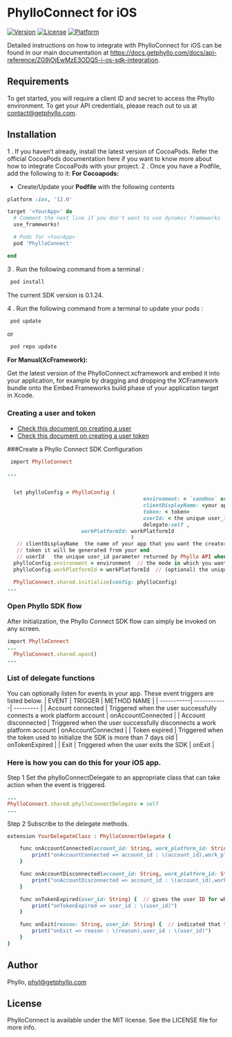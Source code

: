 # PhylloConnect for iOS
[![Version](https://img.shields.io/cocoapods/v/PhylloConnect.svg?style=flat)](http://cocoadocs.org/docsets/PhylloConnect)
[![License](https://img.shields.io/cocoapods/l/PhylloConnect.svg?style=flat)](http://cocoadocs.org/docsets/PhylloConnect)
[![Platform](https://img.shields.io/cocoapods/p/PhylloConnect.svg?style=flat)](http://cocoadocs.org/docsets/PhylloConnect)

Detailed instructions on how to integrate with PhylloConnect for iOS can be found in our main documentation at https://docs.getphyllo.com/docs/api-reference/ZG9jOjEwMzE3ODQ5-i-os-sdk-integration.

## Requirements

To get started, you will require a client ID and secret to access the Phyllo environment. To get your API credentials, please reach out to us at contact@getphyllo.com.

## Installation

1 . If you haven’t already, install the latest version of CocoaPods. Refer the official CocoaPods documentation here if you want to know more about how to integrate CocoaPods with your project.
2 . Once you have a Podfile, add the following to it:
**For Cocoapods:**

- Create/Update your **Podfile** with the following contents

```ruby
platform :ios, '12.0'

target '<YourApp>' do
  # Comment the next line if you don't want to use dynamic frameworks
  use_frameworks!

  # Pods for <YourApp>
  pod 'PhylloConnect'

end
```

3 . Run the following command from a terminal :
```ruby
 pod install
```
The current SDK version is 0.1.24.

4 . Run the following command from a terminal to update your pods :
```ruby
 pod update
```
or
 
```ruby
 pod repo update
```

**For Manual(XcFramework):**

Get the latest version of the PhylloConnect.xcframework and embed it into your application, for example by dragging and dropping the XCFramework bundle onto the Embed Frameworks build phase of your application target in Xcode.

### Creating a user and token

- [Check this document on creating a user](https://docs.getphyllo.com/docs/api-reference/b3A6MTQwNjEzNzY-create-a-user)
- [Check this document on creating a user token](https://docs.getphyllo.com/docs/api-reference/b3A6MTQwNjEzNzc-create-an-sdk-token)


###Create a Phyllo Connect SDK Configuration

```ruby
 import PhylloConnect

...


  let phylloConfig = PhylloConfig (
                                            environment: < `sandbox` or `production` > ,
                                            clientDisplayName: <your app that you want the creators to see>,
                                            token: < token>
                                            userId: < the unique user_id parameter returned by Phyllo API >,
                                            delegate:self ,
					    workPlatformId: workPlatformId
                                        )
   // clientDisplayName  the name of your app that you want the creators to see while granting access
   // token it will be generated from your end
   // userId   the unique user_id parameter returned by Phyllo API when you create a user (see https://docs.getphyllo.com/docs/api-reference/reference/openapi.v1.yml/paths/~1v1~1users/post)
  phylloConfig.environment = environment  // the mode in which you want to use the SDK,  `sandbox` or `production`
  phylloConfig.workPlatformId = workPlatformId  // (optional) the unique work_platform_id of a specific work platform, if you want the creator to skip the platform selection screen and just be able to connect just with a single work platform

  PhylloConnect.shared.initialize(config: phylloConfig)
...

```
### Open Phyllo SDK flow
After initialization, the Phyllo Connect SDK flow can simply be invoked on any screen.
```ruby
import PhylloConnect
...
  PhylloConnect.shared.open()
...

```
### List of delegate functions
You can optionally listen for events in your app. These event triggers are listed below.
| EVENT | TRIGGER |  METHOD NAME |
| -----------| ------------| --------- |
| Account connected | Triggered when the user successfully connects a work platform account | onAccountConnected |
| Account disconnected | Triggered when the user successfully disconnects a work platform account | onAccountConnected |
| Token expired | Triggered when the token used to initialize the SDK is more than 7 days old | onTokenExpired |
| Exit | Triggered when the user exits the SDK | onExit |

### Here is how you can do this for your iOS app.
Step 1 Set the phylloConnectDelegate to an appropriate class that can take action when the event is triggered.
```ruby
...
PhylloConnect.shared.phylloConnectDelegate = self
...
```
Step 2 Subscribe to the delegate methods.
```ruby
extension YourDelegateClass : PhylloConnectDelegate {

    func onAccountConnected(account_id: String, work_platform_id: String, user_id: String) {  // gives the successfully connected account ID and work platform ID for the given user ID
        print("onAccountConnected => account_id : \(account_id),work_platform_id : \(work_platform_id),user_id : \(user_id)")
    }

    func onAccountDisconnected(account_id: String, work_platform_id: String, user_id: String) {  // gives the successfully disconnected account ID and work platform ID for the given user ID
        print("onAccountDisconnected => account_id : \(account_id),work_platform_id : \(work_platform_id),user_id : \(user_id)")
    }

    func onTokenExpired(user_id: String) {  // gives the user ID for which the token has expired
        print("onTokenExpired => user_id : \(user_id)")
    }

    func onExit(reason: String, user_id: String) {  // indicated that the user with given user ID has closed the SDK and gives an appropriate reason for it
        print("onExit => reason : \(reason),user_id : \(user_id)")
    }
}
```
## Author

Phyllo, phyl@getphyllo.com

## License

PhylloConnect is available under the MIT license. See the LICENSE file for more info.
